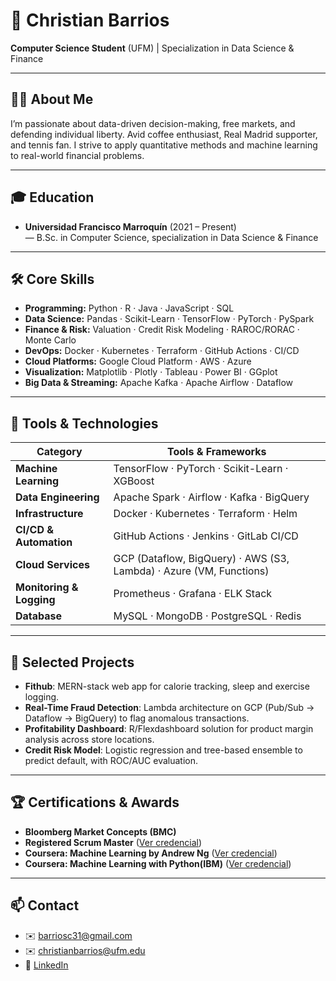 # 🌟 Christian Barrios

**Computer Science Student** (UFM) | Specialization in Data Science & Finance

---

## 🧑‍🎓 About Me  
I’m passionate about data-driven decision-making, free markets, and defending individual liberty. Avid coffee enthusiast, Real Madrid supporter, and tennis fan. I strive to apply quantitative methods and machine learning to real-world financial problems.

---

## 🎓 Education  
- **Universidad Francisco Marroquín** (2021 – Present)  
  — B.Sc. in Computer Science, specialization in Data Science & Finance  

---

## 🛠 Core Skills  
- **Programming:** Python · R · Java · JavaScript · SQL  
- **Data Science:** Pandas · Scikit-Learn · TensorFlow · PyTorch · PySpark  
- **Finance & Risk:** Valuation · Credit Risk Modeling · RAROC/RORAC · Monte Carlo  
- **DevOps:** Docker · Kubernetes · Terraform · GitHub Actions · CI/CD  
- **Cloud Platforms:** Google Cloud Platform · AWS · Azure  
- **Visualization:** Matplotlib · Plotly · Tableau · Power BI  · GGplot
- **Big Data & Streaming:** Apache Kafka · Apache Airflow · Dataflow

---

## 🧰 Tools & Technologies  
| Category          | Tools & Frameworks                                     |
|-------------------|--------------------------------------------------------|
| **Machine Learning** | TensorFlow · PyTorch · Scikit-Learn · XGBoost          |
| **Data Engineering** | Apache Spark · Airflow · Kafka · BigQuery              |
| **Infrastructure**   | Docker · Kubernetes · Terraform · Helm                 |
| **CI/CD & Automation** | GitHub Actions · Jenkins · GitLab CI/CD               |
| **Cloud Services**    | GCP (Dataflow, BigQuery) · AWS (S3, Lambda) · Azure (VM, Functions) |
| **Monitoring & Logging** | Prometheus · Grafana · ELK Stack                    |
| **Database**         | MySQL · MongoDB · PostgreSQL · Redis                   |

---

## 🚀 Selected Projects  
- **Fithub**: MERN-stack web app for calorie tracking, sleep and exercise logging.  
- **Real-Time Fraud Detection**: Lambda architecture on GCP (Pub/Sub → Dataflow → BigQuery) to flag anomalous transactions.  
- **Profitability Dashboard**: R/Flexdashboard solution for product margin analysis across store locations.  
- **Credit Risk Model**: Logistic regression and tree-based ensemble to predict default, with ROC/AUC evaluation.

---

## 🏆 Certifications & Awards  
- **Bloomberg Market Concepts (BMC)**  
- **Registered Scrum Master**
    ([Ver credencial](https://s3.amazonaws.com/scruminc-certs/RSM-6473905))  
- **Coursera: Machine Learning by Andrew Ng**
    ([Ver credencial](https://www.coursera.org/account/accomplishments/specialization/certificate/PV42F90VKJXY))  
- **Coursera: Machine Learning with Python(IBM)**
    ([Ver credencial](https://www.coursera.org/account/accomplishments/verify/B0GAULVX443D))

---

## 📫 Contact  
- ✉️ barriosc31@gmail.com
- ✉️ christianbarrios@ufm.edu
- 🔗 [LinkedIn](https://www.linkedin.com/in/christian-barrios-/)  
